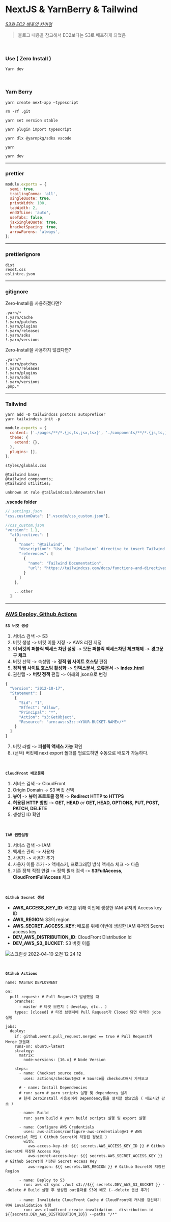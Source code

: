 # NextJS & YarnBerry & Tailwind

_[S3와 EC2 배포의 차이점](https://devlog-h.tistory.com/m/11)_

> 블로그 내용을 참고해서 EC2보다는 S3로 배포하게 되었음

<br />

### Use ( Zero Install )

`Yarn dev`

<br />

### Yarn Berry

`yarn create next-app —typescript`

`rm -rf .git`

`yarn set version stable`

`yarn plugin import typescript`

`yarn dlx @yarnpkg/sdks vscode`

`yarn`

`yarn dev`

---

### prettier

```javascript
module.exports = {
  semi: true,
  trailingComma: 'all',
  singleQuote: true,
  printWidth: 100,
  tabWidth: 2,
  endOfLine: 'auto',
  useTabs: false,
  jsxSingleQuote: true,
  bracketSpacing: true,
  arrowParens: 'always',
};
```

---

### prettierignore

```
dist
reset.css
eslintrc.json
```

---

### gitignore

Zero-Install을 사용하겠다면?

```
.yarn/*
!.yarn/cache
!.yarn/patches
!.yarn/plugins
!.yarn/releases
!.yarn/sdks
!.yarn/versions
```

Zero-Install을 사용하지 않겠다면?

```
.yarn/*
!.yarn/patches
!.yarn/releases
!.yarn/plugins
!.yarn/sdks
!.yarn/versions
.pnp.*
```

---

### Tailwind

```
yarn add -D tailwindcss postcss autoprefixer
yarn tailwindcss init -p
```

```javascript
module.exports = {
  content: ['./pages/**/*.{js,ts,jsx,tsx}', './components/**/*.{js,ts,jsx,tsx}'],
  theme: {
    extend: {},
  },
  plugins: [],
};
```

`styles/globals.css`

```
@tailwind base;
@tailwind components;
@tailwind utilities;
```

`unknown at rule @tailwindcss(unknownatrules)`

**.vscode folder**

```javascript
// settings.json
"css.customData": [".vscode/css_custom.json"],

//css_custom.json
"version": 1.1,
  "atDirectives": [
    {
      "name": "@tailwind",
      "description": "Use the `@tailwind` directive to insert Tailwind's `base`, `components`, `utilities` and `screens` styles into your CSS.",
      "references": [
        {
          "name": "Tailwind Documentation",
          "url": "https://tailwindcss.com/docs/functions-and-directives#tailwind"
        }
      ]
    },

    ...other
  ]
```

---

### [AWS Deploy, Github Actions](https://blog.doitreviews.com/development/2021-08-13-react-automatic-deploy/)

**`S3 버킷 생성`**

1. 서비스 검색 -> S3
2. 버킷 생성 -> 버킷 이름 지정 -> AWS 리전 지정
3. **이 버킷의 퍼블릭 액세스 차단 설정** -> **모든 퍼블릭 액세스차단 체크해제** -> **경고문구 체크**
4. 버킷 선택 -> 속성탭 -> **정적 웹 사이트 호스팅** 편집
5. **정적 웹 사이트 호스팅 활성화** -> **인덱스문서, 오류문서** -> **index.html**
6. 권한탭 -> **버킷 정책** 편집 -> 아래의 json으로 변경

```js
{
  "Version": "2012-10-17",
  "Statement": [
    {
      "Sid": "1",
      "Effect": "Allow",
      "Principal": "*",
      "Action": "s3:GetObject",
      "Resource": "arn:aws:s3:::<YOUR-BUCKET-NAME>/*"
    }
  ]
}
```

7. 버킷 라벨 -> **퍼블릭 액세스 가능** 확인
8. (선택) 버킷에 next export 폴더를 업로드하면 수동으로 배포가 가능하다.

<br />

**`CloudFront 배포등록`**

1. 서비스 검색 -> CloudFront
2. Origin Domain -> S3 버킷 선택
3. **뷰어** -> **뷰어 프로토콜 정책** -> **Redirect HTTP to HTTPS**
4. **허용된 HTTP 방법** -> **GET, HEAD** _or_ **GET, HEAD, OPTIONS, PUT, POST, PATCH, DELETE**
5. 생성된 ID 확인

<br />

**`IAM 권한설정`**

1. 서비스 검색 -> IAM
2. 엑세스 관리 -> 사용자
3. 사용자 -> 사용자 추가
4. 사용자 이름 추가 -> 액세스키, 프로그래밍 방식 액세스 체크 -> 다음
5. 기존 정책 직접 연결 -> 정책 필터 검색 -> **S3FullAccess**, **CloudFrontFullAccess** 체크

<br />

**`Github Secret 생성`**

- **AWS_ACCESS_KEY_ID**: 배포를 위해 이번에 생성한 IAM 유저의 Access key ID
- **AWS_REGION**: S3의 region
- **AWS_SECRET_ACCESS_KEY**: 배포를 위해 이번에 생성한 IAM 유저의 Secret access key
- **DEV_AWS_DISTRIBUTION_ID**: CloudFront Distribution Id
- **DEV_AWS_S3_BUCKET**: S3 버킷 이름

![스크린샷 2022-04-10 오전 12 24 12](https://user-images.githubusercontent.com/85790271/162580763-fc7b04dd-bd8a-427a-adad-6e7da89c3883.png)

<br />

**`Gtihub Actions`**

    name: MASTER DEPLOYMENT

    on:
      pull_request: # Pull Request가 발생했을 때
        branches:
          - master # 타겟 브랜치 ( develop, etc.. )
        types: [closed] # 타겟 브랜치에 Pull Request가 Closed 되면 아래의 jobs 실행

    jobs:
      deploy:
        if: github.event.pull_request.merged == true # Pull Request가 Merge 됐을때
        runs-on: ubuntu-latest
        strategy:
          matrix:
            node-versions: [16.x] # Node Version

        steps:
          - name: Checkout source code.
            uses: actions/checkout@v2 # Source를 checkout해서 가져오고

          # - name: Install Dependencies
          # run: yarn # yarn scripts 실행 및 dependency 설치
          # 현재 ZeroInstall 사용중이라 Dependency들을 설치할 필요없음 ( 배포시간 감소 )

          - name: Build
            run: yarn build # yarn build scripts 실행 및 export 실행

          - name: Configure AWS Credentials
            uses: aws-actions/configure-aws-credentials@v1 # AWS Credential 확인 ( Github Secret에 저장된 정보로 )
            with:
              aws-access-key-id: ${{ secrets.AWS_ACCESS_KEY_ID }} # Github Secret에 저장된 Access Key
              aws-secret-access-key: ${{ secrets.AWS_SECRET_ACCESS_KEY }} # Github Secret에 저장된 Secret Access Key
              aws-region: ${{ secrets.AWS_REGION }} # Github Secret에 저장된 Region

          - name: Deploy to S3
            run: aws s3 sync ./out s3://${{ secrets.DEV_AWS_S3_BUCKET }} --delete # Build 실행 후 생성된 out폴더를 S3에 배포 (--delete 옵션 추가)

          - name: Invalidate CloudFront Cache # CloudFront에 캐시를 갱신하기 위해 invalidation 실행
            run: aws cloudfront create-invalidation --distribution-id ${{secrets.DEV_AWS_DISTRIBUTION_ID}} --paths "/*"
